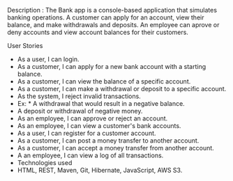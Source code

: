 Description : The Bank app is a console-based application that simulates banking operations. A customer can apply for an account, view their balance, and make withdrawals and deposits. An employee can aprove or deny accounts and view account balances for their customers.

User Stories 
* As a user, I can login. 
* As a customer, I can apply for a new bank account with a starting balance. 
* As a customer, I can view the balance of a specific account.
* As a customer, I can make a withdrawal or deposit to a specific account.
* As the system, I reject invalid transactions.  
* Ex: * A withdrawal that would result in a negative balance.
* A deposit or withdrawal of negative money. 
* As an employee, I can approve or reject an account.
* As an employee, I can view a customer's bank accounts. 
* As a user, I can register for a customer account. 
* As a customer, I can post a money transfer to another account.
* As a customer, I can accept a money transfer from another account. 
* A an employee, I can view a log of all transactions.
* Technologies used
* HTML, REST, Maven, Git, Hibernate, JavaScript, AWS S3.
